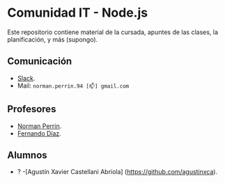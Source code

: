 # Comunidad IT - Node.js

Este repositorio contiene material de la cursada, apuntes de las clases, la planificación, y más (supongo).

## Comunicación

- [Slack](https://comit-nodejs.slack.com).
- Mail: `norman.perrin.94 [📫] gmail.com`

## Profesores

- [Norman Perrin](https://github.com/normanperrin).
- [Fernando Díaz](https://github.com/ferdiaz93).

## Alumnos

- ?
-[Agustín Xavier Castellani Abriola] (https://github.com/agustinxca).
